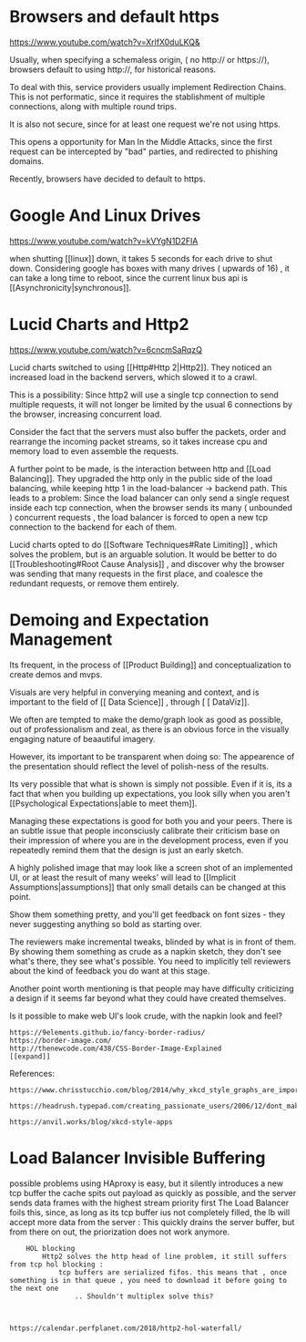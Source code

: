 # Browsers and default https

https://www.youtube.com/watch?v=XrlfX0duLKQ&

Usually, when specifying a schemaless origin, ( no http:// or https://), browsers default to using http://, for historical reasons.

To deal with this, service providers usually implement Redirection Chains. 
This is not performatic, since it requires the stablishment of multiple connections, along with multiple round trips. 

It is also not secure, since for at least one request we're not using https. 

This opens a opportunity for Man In the Middle Attacks, since the first request can be intercepted by "bad" parties, and redirected to phishing domains. 

Recently, browsers have decided to default to https.




# Google And Linux Drives

https://www.youtube.com/watch?v=kVYgN1D2FlA


when  shutting [[linux]] down, it takes 5 seconds for each drive to shut down. Considering google has boxes with many drives ( upwards of 16) , it can take a long time to reboot, since the current linux bus api is [[Asynchronicity|synchronous]]. 





# Lucid Charts and Http2


https://www.youtube.com/watch?v=6cncmSaRqzQ

Lucid charts switched to using [[Http#Http 2|Http2]]. They noticed an increased load in the backend servers, which slowed it to a crawl. 

This is a possibility: Since http2 will use a single tcp connection to send multiple requests, it will not longer be limited by the usual 6 connections by the browser, increasing concurrent load. 

Consider the fact that the servers must also buffer the packets, order and rearrange the incoming packet streams, so it takes increase cpu and memory load to even assemble the requests.

A further point to be made, is the interaction between http and [[Load Balancing]]. They upgraded the http only in the public side of the load balancing, while keeping http 1 in the load-balancer -> backend path.
This leads to a problem: Since the  load balancer can only send a single request inside each tcp connection, when the browser sends its many ( unbounded ) concurrent requests , the load balancer is forced to open a new tcp connection to the backend for each of them. 

Lucid charts opted to do [[Software Techniques#Rate Limiting]] , which solves the problem, but is an arguable solution. It would be better to do [[Troubleshooting#Root Cause Analysis]] , and discover why the browser was sending that many requests in the first place, and coalesce the redundant requests, or remove them entirely. 



# Demoing and Expectation Management

Its frequent, in the process of [[Product Building]] and conceptualization to create demos and mvps. 

Visuals are very helpful in converying meaning and context, and is important to the field of [[ Data Science]] , through [ [ DataViz]].  

We often are tempted to make the demo/graph look as good as possible, out of professionalism and zeal, as there is an obvious force in the visually engaging nature of beaautiful imagery.


However, its important to be transparent when doing so: The appearence of the presentation should reflect the level of polish-ness of the results. 

Its very possible that what is shown is simply not possible. Even if it is, its a fact that  when you building up expectations, you look silly when you aren't [[Psychological Expectations|able to meet them]].


Managing these expectations is good for both you and your peers. 
There is an subtle issue that people inconsciusly calibrate their criticism base on their impression of where you are in the development process, even if you repeatedly remind them that the design is just an early sketch.


A highly polished image that may look like a screen shot of an implemented UI, or at least the result of many weeks' will lead to [[Implicit Assumptions|assumptions]] that only small details can be changed at this point. 

Show them something pretty, and you'll get feedback on font sizes - they never suggesting anything so bold as starting over.


The reviewers make incremental tweaks, blinded by  what is in front of them. By showing them something as crude as a napkin sketch, they don't  see what's there, they see what's possible. You need to implicitly tell reviewers about the kind of feedback you do want at this stage. 

Another point worth mentioning is that people may have difficulty criticizing a design if it seems far beyond what they could have created themselves. 


Is it possible to make web UI's look crude, with the napkin  look and feel? 

    https://9elements.github.io/fancy-border-radius/
    https://border-image.com/
    http://thenewcode.com/438/CSS-Border-Image-Explained
    [[expand]]


References:

    https://www.chrisstucchio.com/blog/2014/why_xkcd_style_graphs_are_important.html

    https://headrush.typepad.com/creating_passionate_users/2006/12/dont_make_the_d.html

    https://anvil.works/blog/xkcd-style-apps






# Load Balancer Invisible Buffering


possible problems
        using HAproxy is easy, but it silently introduces a new tcp buffer
            the cache spits out payload as quickly as possible, and the server sends data frames with the highest stream priority first
                The Load Balancer foils this, since, as long as its tcp buffer ius not completely filled, the lb will accept more data from the server : This quickly drains the server buffer, but from there on out, the priorization does not work anymore.

        HOL blocking
            Http2 solves the http head of line problem, it still suffers from tcp hol blocking : 
                tcp buffers are serialized fifos. this means that , once something is in that queue , you need to download it before going to the next one
                    .. Shouldn't multiplex solve this? 
    


    https://calendar.perfplanet.com/2018/http2-hol-waterfall/


